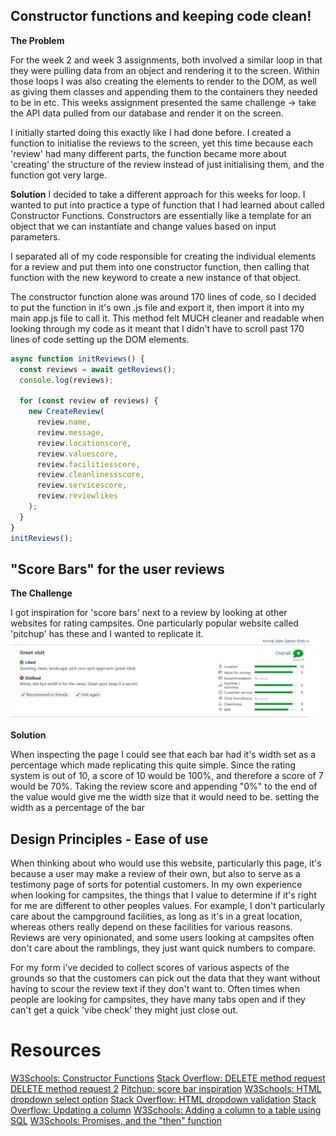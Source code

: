 ## Constructor functions and keeping code clean!

**The Problem**

For the week 2 and week 3 assignments, both involved a similar loop in that they were pulling data from an object and rendering it to the screen. Within those loops I was also creating the elements to render to the DOM, as well as giving them classes and appending them to the containers they needed to be in etc. This weeks assignment presented the same challenge -> take the API data pulled from our database and render it on the screen.

I initially started doing this exactly like I had done before. I created a function to initialise the reviews to the screen, yet this time because each 'review' had many different parts, the function became more about 'creating' the structure of the review instead of just initialising them, and the function got very large.

**Solution**
I decided to take a different approach for this weeks for loop. I wanted to put into practice a type of function that I had learned about called Constructor Functions. Constructors are essentially like a template for an object that we can instantiate and change values based on input parameters.

I separated all of my code responsible for creating the individual elements for a review and put them into one constructor function, then calling that function with the new keyword to create a new instance of that object.

The constructor function alone was around 170 lines of code, so I decided to put the function in it's own .js file and export it, then import it into my main app.js file to call it. This method felt MUCH cleaner and readable when looking through my code as it meant that I didn't have to scroll past 170 lines of code setting up the DOM elements.

```javascript
async function initReviews() {
  const reviews = await getReviews();
  console.log(reviews);

  for (const review of reviews) {
    new CreateReview(
      review.name,
      review.message,
      review.locationscore,
      review.valuescore,
      review.facilitiesscore,
      review.cleanlinessscore,
      review.servicescore,
      review.reviewlikes
    );
  }
}
initReviews();
```

## "Score Bars" for the user reviews

**The Challenge**

I got inspiration for 'score bars' next to a review by looking at other websites for rating campsites. One particularly popular website called 'pitchup' has these and I wanted to replicate it.
![score-bars-example](./assignment-extras/score-bars-example.png)

**Solution**

When inspecting the page I could see that each bar had it's width set as a percentage which made replicating this quite simple. Since the rating system is out of 10, a score of 10 would be 100%, and therefore a score of 7 would be 70%. Taking the review score and appending "0%" to the end of the value would give me the width size that it would need to be.
setting the width as a percentage of the bar

## Design Principles - Ease of use

When thinking about who would use this website, particularly this page, it's because a user may make a review of their own, but also to serve as a testimony page of sorts for potential customers. In my own experience when looking for campsites, the things that I value to determine if it's right for me are different to other peoples values. For example, I don't particularly care about the campground facilities, as long as it's in a great location, whereas others really depend on these facilities for various reasons. Reviews are very opinionated, and some users looking at campsites often don't care about the ramblings, they just want quick numbers to compare.

For my form i've decided to collect scores of various aspects of the grounds so that the customers can pick out the data that they want without having to scour the review text if they don't want to. Often times when people are looking for campsites, they have many tabs open and if they can't get a quick 'vibe check' they might just close out.

# Resources

[W3Schools: Constructor Functions](https://www.w3schools.com/js/js_object_constructors.asp)
[Stack Overflow: DELETE method request](https://stackoverflow.com/questions/40284338/javascript-fetch-delete-and-put-requests)
[DELETE method request 2](https://blog.stackademic.com/demystifying-fetch-a-guide-to-get-post-patch-and-delete-da8514f041e4)
[Pitchup: score bar inspiration](https://www.pitchup.com/campsites/England/North_East/North_Yorkshire/Skipton/draughton-heights-campsite/)
[W3Schools: HTML dropdown select option](https://www.w3schools.com/tags/tag_select.asp)
[Stack Overflow: HTML dropdown validation](https://stackoverflow.com/a/44638785)
[Stack Overflow: Updating a column](https://stackoverflow.com/questions/19370088/how-to-add-plus-one-1-to-a-sql-server-column-in-a-sql-query)
[W3Schools: Adding a column to a table using SQL](https://www.w3schools.com/sql/sql_alter.asp)
[W3Schools: Promises, and the "then" function](https://www.w3schools.com/js/js_promise.asp)
